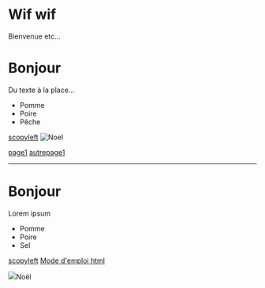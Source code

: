 # Wif wif

Bienvenue etc...

# Bonjour

Du texte à la place...


- Pomme
- Poire
- Pêche


[scopyleft](scopyleft.fr)
![Noel](https://images.prismic.io/barnebys/d8b5d784ce865afb61128d6c929458047ee11577_blog.jpeg?w=900&auto=format%2Ccompress&cs=tinysrgb)

[page1](https://zeldemmy.github.io/page1)
[autrepage1](./page1)

---

<h1>Bonjour</h1>
<p>Lorem ipsum</p>
<ul>
    <li>Pomme</li>
    <li>Poire</li>
    <li>Sel</li>
</ul>
<a href="scopyleft.fr">scopyleft</a>
<a href="https://developer.mozilla.org/fr/docs/Web/HTML">Mode d'emploi html</a>

<img src="https://img1.bonnesimages.com/bi/noel/noel_055.jpg">Noël</img>
